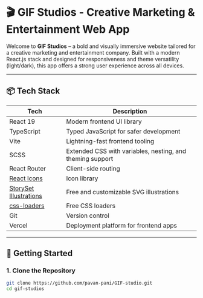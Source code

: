 # 🎬 GIF Studios - Creative Marketing & Entertainment Web App

Welcome to **GIF Studios** – a bold and visually immersive website tailored for a creative marketing and entertainment company. Built with a modern React.js stack and designed for responsiveness and theme versatility (light/dark), this app offers a strong user experience across all devices.

---

## 📦 Tech Stack

| Tech                 | Description                                  |
|----------------------|----------------------------------------------|
| React 19       | Modern frontend UI library          |
| TypeScript | Typed JavaScript for safer development |
| Vite         | Lightning-fast frontend tooling     |
| SCSS     | Extended CSS with variables, nesting, and theming support |
| React Router | Client-side routing                 |
| [React Icons](https://react-icons.github.io/react-icons/) | Icon library                        |
| [StorySet Illustrations](https://storyset.com/) | Free and customizable SVG illustrations |
| [css-loaders](https://css-loaders.com/classic/) | Free CSS loaders |
| Git         | Version control                     |
| Vercel     | Deployment platform for frontend apps |

---

## 🚀 Getting Started

### 1. Clone the Repository

```bash
git clone https://github.com/pavan-pani/GIF-studio.git
cd gif-studios
